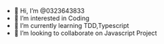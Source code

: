- 👋 Hi, I’m @0323643833
- 👀 I’m interested in Coding
- 🌱 I’m currently learning TDD,Typescript
- 💞️ I’m looking to collaborate on Javascript Project

<!---
0323643833/0323643833 is a ✨ special ✨ repository because its `README.md` (this file) appears on your GitHub profile.
You can click the Preview link to take a look at your changes.
--->
